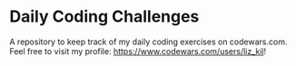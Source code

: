 # Daily Coding Challenges

A repository to keep track of my daily coding exercises on codewars.com. Feel free to visit my profile: https://www.codewars.com/users/liz_kil!




